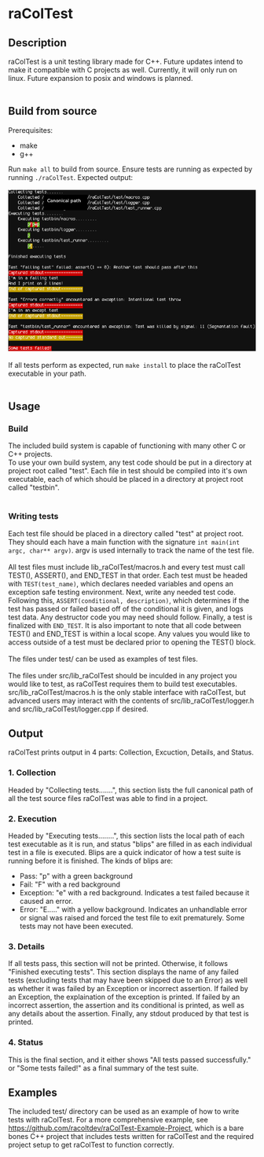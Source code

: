 # raColTest
## Description
raColTest is a unit testing library made for C++. Future updates intend to make it compatible with C projects as well. Currently, it will only run on linux. Future expansion to posix and windows is planned.
</br> </br>

## Build from source
Prerequisites: </br>
- make
- g++
<!-- end list -->
Run <code>make all</code> to build from source. Ensure tests are running as expected by running <code>./raColTest</code>. Expected output: </br> </br> <img src="raColTest.png"/> </br> </br>
If all tests perform as expected, run <code>make install</code> to place the raColTest executable in your path. </br>
</br>

## Usage
### Build
The included build system is capable of functioning with many other C or C++ projects. </br>
To use your own build system, any test code should be put in a directory at project root called "test". Each file in test should be compiled into it's own executable, each of which should be placed in a directory at project root called "testbin".</br>
</br>

### Writing tests
Each test file should be placed in a directory called "test" at project root. They should each have a main function with the signature `int main(int argc, char** argv)`. argv is used internally to track the name of the test file. </br> </br>
All test files must include lib_raColTest/macros.h and every test must call TEST(), ASSERT(), and END_TEST in that order. Each test must be headed with `TEST(test_name)`, which declares needed variables and opens an exception safe testing environment. Next, write any needed test code. Following this, `ASSERT(conditional, description)`, which determines if the test has passed or failed based off of the conditional it is given, and logs test data. Any destructor code you may need should follow. Finally, a test is finalized with `END_TEST`. It is also important to note that all code between TEST() and END_TEST is within a local scope. Any values you would like to access outside of a test must be declared prior to opening the TEST() block. </br> </br>
The files under test/ can be used as examples of test files. </br>
</br>
The files under src/lib_raColTest should be inculded in any project you would like to test, as raColTest requires them to build test executables. src/lib_raColTest/macros.h is the only stable interface with raColTest, but advanced users may interact with the contents of src/lib_raColTest/logger.h and src/lib_raColTest/logger.cpp if desired.

## Output
raColTest prints output in 4 parts: Collection, Excuction, Details, and Status.
### 1. Collection
Headed by "Collecting tests.......", this section lists the full canonical path of all the test source files raColTest was able to find in a project.
### 2. Execution
Headed by "Executing tests........", this section lists the local path of each test executable as it is run, and status "blips" are filled in as each individual test in a file is executed. Blips are a quick indicator of how a test suite is running before it is finished. The kinds of blips are:
- Pass: "p" with a green background
- Fail: "F" with a red background
- Exception: "e" with a red background. Indicates a test failed because it caused an error.
- Error: "E....." with a yellow background. Indicates an unhandlable error or signal was raised and forced the test file to exit prematurely. Some tests may not have been executed.
<!--end list-->
### 3. Details
If all tests pass, this section will not be printed. Otherwise, it follows "Finished executing tests". This section displays the name of any failed tests (excluding tests that may have been skipped due to an Error) as well as whether it was failed by an Exception or incorrect assertion. If failed by an Exception, the explaination of the exception is printed. If failed by an incorrect assertion, the assertion and its conditional is printed, as well as any details about the assertion. Finally, any stdout produced by that test is printed.
### 4. Status
This is the final section, and it either shows "All tests passed successfully." or "Some tests failed!" as a final summary of the test suite.

## Examples
The included test/ directory can be used as an example of how to write tests with raColTest. For a more comprehensive example, see https://github.com/racoltdev/raColTest-Example-Project, which is a bare bones C++ project that includes tests written for raColTest and the required project setup to get raColTest to function correctly.
